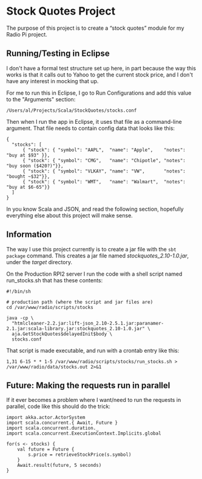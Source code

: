Stock Quotes Project
====================

The purpose of this project is to create a “stock quotes” module for
my Radio Pi project.


Running/Testing in Eclipse
--------------------------

I don't have a formal test structure set up here, in part because the way this works
is that it calls out to Yahoo to get the current stock price, and I don't have any
interest in mocking that up.

For me to run this in Eclipse, I go to Run Configurations and add this value to the
"Arguments" section:

    /Users/al/Projects/Scala/StockQuotes/stocks.conf

Then when I run the app in Eclipse, it uses that file as a command-line argument.
That file needs to contain config data that looks like this:

````
{
  "stocks": [
      { "stock": { "symbol": "AAPL",  "name": "Apple",    "notes": "buy at $93" }},
      { "stock": { "symbol": "CMG",   "name": "Chipotle", "notes": "buy soon ($420?)"}},
      { "stock": { "symbol": "VLKAY", "name": "VW",       "notes": "bought ~$32"}},
      { "stock": { "symbol": "WMT",   "name": "Walmart",  "notes": "buy at $6-65"}}
  ]
}
````

In you know Scala and JSON, and read the following section, hopefully everything else 
about this project will make sense.


Information
-----------

The way I use this project currently is to create a jar file with the `sbt package` command.
This creates a jar file named _stockquotes_2.10-1.0.jar_, under the _target_ directory.

On the Production RPI2 server I run the code with a shell script named run_stocks.sh that
has these contents:

	#!/bin/sh
	
	# production path (where the script and jar files are)
	cd /var/www/radio/scripts/stocks
	
	java -cp \
	  "htmlcleaner-2.2.jar:lift-json_2.10-2.5.1.jar:paranamer-2.1.jar:scala-library.jar:stockquotes_2.10-1.0.jar" \
	  aja.GetStockQuotes$delayedInit$body \
	  stocks.conf

That script is made executable, and run with a crontab entry like this:

	1,31 6-15 * * 1-5 /var/www/radio/scripts/stocks/run_stocks.sh > /var/www/radio/data/stocks.out 2>&1


Future: Making the requests run in parallel
-------------------------------------------

If it ever becomes a problem where I want/need to run the requests in parallel,
code like this should do the trick:

	import akka.actor.ActorSystem
	import scala.concurrent.{ Await, Future }
	import scala.concurrent.duration._
	import scala.concurrent.ExecutionContext.Implicits.global
	
	for(s <- stocks) {
	    val future = Future {
	        s.price = retrieveStockPrice(s.symbol)
	    }
	    Await.result(future, 5 seconds)
	}

